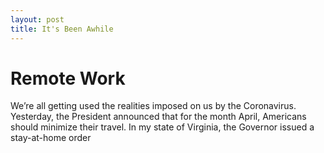 ```yaml
---
layout: post
title: It's Been Awhile
---
```


# Remote Work

We’re all getting used the realities imposed on us by the Coronavirus. Yesterday, the President announced that for the month April, Americans should minimize their travel. In my state of Virginia, the Governor issued a stay-at-home order